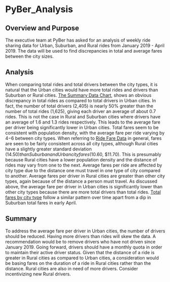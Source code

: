 # PyBer_Analysis

## Overview and Purpose
The executive team at PyBer has asked for an analysis of weekly ride sharing data for Urban, Suburban, and Rural rides from January 2019 - April 2019.  The data will be used to find discrepancies in total and average fares between the city sizes.

## Analysis
When comparing total rides and total drivers between the city types, it is natural that the Urban cities would have more total rides and drivers than Suburban or Rural cities.  [The Summary Data Chart](analysis/pyber_summary_snip.PNG), shows an obvious discrepancy in total rides as compared to total drivers in Urban cities.  In fact, the number of total drivers (2,405) is nearly 50% greater than the number of total rides (1,625), giving each driver an average of about 0.7 rides.  This is not the case in Rural and Suburban cities where drivers have an average of 1.6 and 1.3 rides respectively.  This leads to the average fare per driver being significantly lower in Urban cities.  Total fares seem to be consistent with population density, with the average fare per ride varying by $4-$6 between city types.   When referring to [Ride Fare Data](analysis/Fig3.PNG)  in general, fares are seen to be fairly consistent across all city types, although Rural cities have a slightly greater standard deviation ($14.50)  than Suburban and Urban city fares ($10.60, $11.70).  This is presumably because Rural cities have a lower population density and the distance of rides may vary from one to the next.  Average fares per ride are affected by city type due to the distance one must travel in one type of city compared to another.  Average fares per driver in Rural cities are greater than other city types, again because of the distance a person must travel.  As discussed above, the average fare per driver in Urban cities is significantly lower than other city types because there are more total drivers than total rides.  [Total fares by city type](analysis/PyBer_fare_summary.png) follow a similar pattern over time apart from a dip in Suburban total fares in early April.

## Summary
To address the average fare per driver in Urban cities, the number of drivers should be reduced.  Having more drivers than rides will skew the data.  A recommendation would be to remove drivers who have not driven since January 2019.  Going forward, drivers should have a monthly quota in order to maintain their active driver status.  Given that the distance of a ride is greater in Rural cities as compared to Urban cities, a consideration would be basing fares on the duration of a ride in Rural cities rather than the distance.  Rural cities are also in need of more drivers.  Consider incentivizing new Rural drivers.
